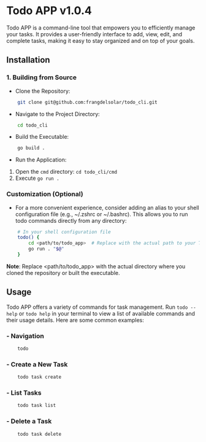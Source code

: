 # Todo APP v1.0.4

Todo APP is a command-line tool that empowers you to efficiently manage your tasks. It provides a user-friendly interface to add, view, edit, and complete tasks, making it easy to stay organized and on top of your goals.

## Installation

### 1. Building from Source

-   Clone the Repository:

```bash
    git clone git@github.com:frangdelsolar/todo_cli.git
```

-   Navigate to the Project Directory:

```bash
    cd todo_cli
```

-   Build the Executable:

```bash
    go build .
```

-   Run the Application:

1. Open the `cmd` directory: `cd todo_cli/cmd`
2. Execute `go run .`

### Customization (Optional)

-   For a more convenient experience, consider adding an alias to your shell configuration file (e.g., ~/.zshrc or ~/.bashrc). This allows you to run todo commands directly from any directory:

```bash
    # In your shell configuration file
    todo() {
        cd <path/to/todo_app>  # Replace with the actual path to your Todo APP directory
        go run . "$@"
    }
```

**Note**: Replace <path/to/todo_app> with the actual directory where you cloned the repository or built the executable.

## Usage

Todo APP offers a variety of commands for task management. Run `todo --help` or `todo help` in your terminal to view a list of available commands and their usage details. Here are some common examples:

### - Navigation

```bash
    todo
```

### - Create a New Task

```bash
    todo task create
```

### - List Tasks

```bash
    todo task list
```

### - Delete a Task

```bash
    todo task delete
```
